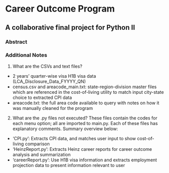 #  Career Outcome Program
## A collaborative final project for Python II

### Abstract




### Additional Notes
1.	What are the CSVs and text files?
-	2 years’ quarter-wise visa H1B visa data (LCA_Disclosure_Data_FYYYY_QN)
-	census.csv and areacode_main.txt: state-region-division master files which are referenced in the cost-of-living utility to match input city-state choice to extracted CPI data
-	areacode.txt: the full area code available to query with notes on how it was manually cleaned for the program

2.	What are the .py files not executed?
These files contain the codes for each menu option; all are imported to main.py.
Each of these files has explanatory comments. Summary overview below:
-	‘CPI.py’: Extracts CPI data, and matches user input to show cost-of-living comparison
-	‘HeinzReport.py’: Extracts Heinz career reports for career outcome analysis and summarization
-	‘careerReport.py’: Use H1B visa information and extracts employment projection data to present information relevant to user
